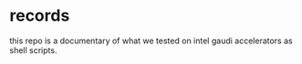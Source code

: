 # records
this repo is a documentary of what we tested on intel gaudi accelerators as shell scripts.
